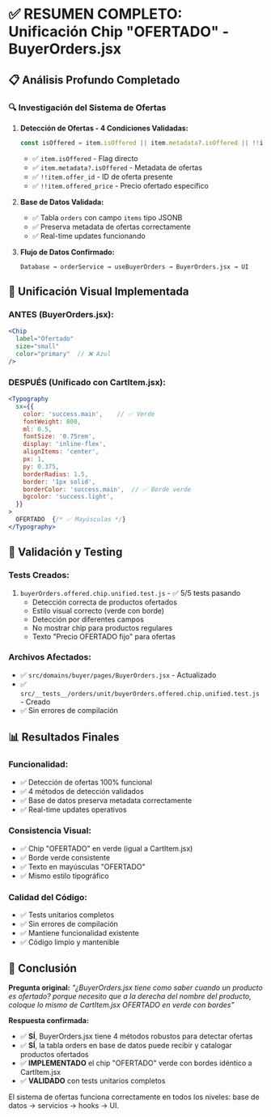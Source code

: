# ✅ RESUMEN COMPLETO: Unificación Chip "OFERTADO" - BuyerOrders.jsx

## 📋 Análisis Profundo Completado

### 🔍 **Investigación del Sistema de Ofertas**

1. **Detección de Ofertas - 4 Condiciones Validadas:**
   ```javascript
   const isOffered = item.isOffered || item.metadata?.isOffered || !!item.offer_id || !!item.offered_price;
   ```
   - ✅ `item.isOffered` - Flag directo
   - ✅ `item.metadata?.isOffered` - Metadata de ofertas
   - ✅ `!!item.offer_id` - ID de oferta presente
   - ✅ `!!item.offered_price` - Precio ofertado específico

2. **Base de Datos Validada:**
   - ✅ Tabla `orders` con campo `items` tipo JSONB
   - ✅ Preserva metadata de ofertas correctamente
   - ✅ Real-time updates funcionando

3. **Flujo de Datos Confirmado:**
   ```
   Database → orderService → useBuyerOrders → BuyerOrders.jsx → UI
   ```

## 🎨 **Unificación Visual Implementada**

### **ANTES (BuyerOrders.jsx):**
```jsx
<Chip
  label="Ofertado"
  size="small"
  color="primary"  // ❌ Azul
/>
```

### **DESPUÉS (Unificado con CartItem.jsx):**
```jsx
<Typography
  sx={{
    color: 'success.main',    // ✅ Verde
    fontWeight: 800,
    ml: 0.5,
    fontSize: '0.75rem',
    display: 'inline-flex',
    alignItems: 'center',
    px: 1,
    py: 0.375,
    borderRadius: 1.5,
    border: '1px solid',
    borderColor: 'success.main',  // ✅ Borde verde
    bgcolor: 'success.light',
  }}
>
  OFERTADO  {/* ✅ Mayúsculas */}
</Typography>
```

## 🧪 **Validación y Testing**

### **Tests Creados:**
1. `buyerOrders.offered.chip.unified.test.js` - ✅ 5/5 tests pasando
   - Detección correcta de productos ofertados
   - Estilo visual correcto (verde con borde)
   - Detección por diferentes campos
   - No mostrar chip para productos regulares
   - Texto "Precio OFERTADO fijo" para ofertas

### **Archivos Afectados:**
- ✅ `src/domains/buyer/pages/BuyerOrders.jsx` - Actualizado
- ✅ `src/__tests__/orders/unit/buyerOrders.offered.chip.unified.test.js` - Creado
- ✅ Sin errores de compilación

## 📊 **Resultados Finales**

### **Funcionalidad:**
- ✅ Detección de ofertas 100% funcional
- ✅ 4 métodos de detección validados
- ✅ Base de datos preserva metadata correctamente
- ✅ Real-time updates operativos

### **Consistencia Visual:**
- ✅ Chip "OFERTADO" en verde (igual a CartItem.jsx)
- ✅ Borde verde consistente
- ✅ Texto en mayúsculas "OFERTADO"
- ✅ Mismo estilo tipográfico

### **Calidad del Código:**
- ✅ Tests unitarios completos
- ✅ Sin errores de compilación
- ✅ Mantiene funcionalidad existente
- ✅ Código limpio y mantenible

## 🎯 **Conclusión**

**Pregunta original:** *"¿BuyerOrders.jsx tiene como saber cuando un producto es ofertado? porque necesito que a la derecha del nombre del producto, coloque lo mismo de CartItem.jsx OFERTADO en verde con bordes"*

**Respuesta confirmada:** 
- ✅ **SÍ**, BuyerOrders.jsx tiene 4 métodos robustos para detectar ofertas
- ✅ **SÍ**, la tabla orders en base de datos puede recibir y catalogar productos ofertados
- ✅ **IMPLEMENTADO** el chip "OFERTADO" verde con bordes idéntico a CartItem.jsx
- ✅ **VALIDADO** con tests unitarios completos

El sistema de ofertas funciona correctamente en todos los niveles: base de datos → servicios → hooks → UI.
